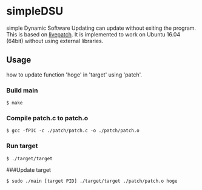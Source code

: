 # simpleDSU

simple Dynamic Software Updating can update without exiting the program.
This is based on [livepatch](http://ukai.jp/Software/livepatch/). 
It is implemented to work on Ubuntu 16.04 (64bit) without using external libraries.


## Usage
how to update function 'hoge' in 'target' using 'patch'.

### Build main

```shell
$ make
```

### Compile patch.c to patch.o 

```shell
$ gcc -fPIC -c ./patch/patch.c -o ./patch/patch.o
```

### Run target

```shell
$ ./target/target
```

###Update target

```shell
$ sudo ./main [target PID] ./target/target ./patch/patch.o hoge
```


